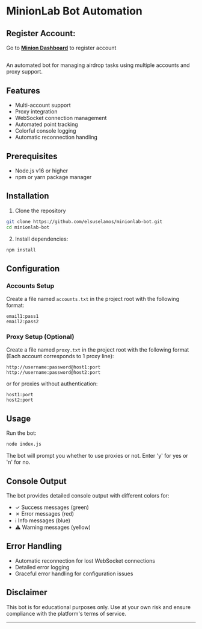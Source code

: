 
# MinionLab Bot Automation
## Register Account:
Go to [**Minion Dashboard**](https://app.minionlab.ai/?referralCode=dsFkJhkQ) to register account
##
An automated bot for managing airdrop tasks using multiple accounts and proxy support.

## Features
- Multi-account support
- Proxy integration
- WebSocket connection management
- Automated point tracking
- Colorful console logging
- Automatic reconnection handling

## Prerequisites
- Node.js v16 or higher
- npm or yarn package manager

## Installation
1. Clone the repository
```bash
git clone https://github.com/elsuselamos/minionlab-bot.git
cd minionlab-bot
```
2. Install dependencies:
```bash
npm install
```

## Configuration

### Accounts Setup
Create a file named `accounts.txt` in the project root with the following format:
```
email1:pass1
email2:pass2
```

### Proxy Setup (Optional)
Create a file named `proxy.txt` in the project root with the following format (Each account corresponds to 1 proxy line):
```
http://username:password@host1:port
http://username:password@host2:port
```
or for proxies without authentication:
```
host1:port
host2:port
```

## Usage
Run the bot:
```bash
node index.js
```

The bot will prompt you whether to use proxies or not. Enter 'y' for yes or 'n' for no.

## Console Output
The bot provides detailed console output with different colors for:
- ✓ Success messages (green)
- ✗ Error messages (red)
- ℹ Info messages (blue)
- ⚠ Warning messages (yellow)

## Error Handling
- Automatic reconnection for lost WebSocket connections
- Detailed error logging
- Graceful error handling for configuration issues

## Disclaimer
This bot is for educational purposes only. Use at your own risk and ensure compliance with the platform's terms of service.

---
